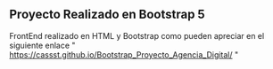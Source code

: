 ## Proyecto Realizado en Bootstrap 5


FrontEnd realizado en HTML y Bootstrap como pueden apreciar en el siguiente enlace " https://cassst.github.io/Bootstrap_Proyecto_Agencia_Digital/ "
